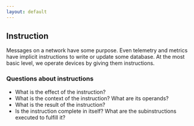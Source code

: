 ```yaml
---
layout: default
---
```

## Instruction

Messages on a network have some purpose. Even telemetry and metrics have implicit instructions to write or update some database. At the most basic level, we operate devices by giving them instructions.

### Questions about instructions

* What is the effect of the instruction?
* What is the context of the instruction? What are its operands?
* What is the result of the instruction?
* Is the instruction complete in itself? What are the subinstructions executed to fulfill it?
